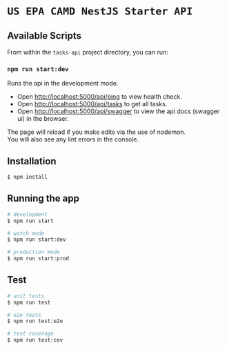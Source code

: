 # `US EPA CAMD NestJS Starter API`

## Available Scripts

From within the `tasks-api` project directory, you can run:

### `npm run start:dev`

Runs the api in the development mode.<br />
* Open [http://localhost:5000/api/ping](http://localhost:5000/api/ping) to view health check.
* Open [http://localhost:5000/api/tasks](http://localhost:5000/api/tasks) to get all tasks.
* Open [http://localhost:5000/api/swagger](http://localhost:5000/api/swagger) to view the api docs (swagger ui) in the browser.

The page will reload if you make edits via the use of nodemon.<br />
You will also see any lint errors in the console.

## Installation

```bash
$ npm install
```

## Running the app

```bash
# development
$ npm run start

# watch mode
$ npm run start:dev

# production mode
$ npm run start:prod
```

## Test

```bash
# unit tests
$ npm run test

# e2e tests
$ npm run test:e2e

# test coverage
$ npm run test:cov
```